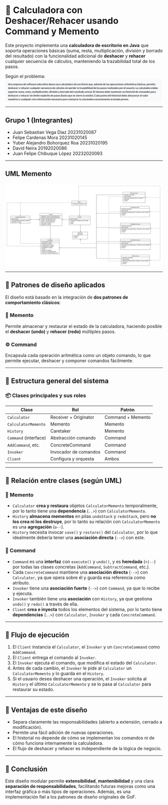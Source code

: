 # 🧮 Calculadora con Deshacer/Rehacer usando Command y Memento

Este proyecto implementa una **calculadora de escritorio en Java** que soporta operaciones básicas (suma, resta, multiplicación, división y borrado del resultado) con la funcionalidad adicional de **deshacer** y **rehacer** cualquier secuencia de cálculos, manteniendo la trazabilidad total de los pasos.

Según el problema:
![Problema](docs/problema.png)
***

## Grupo 1 (Integrantes)

* Juan Sebastian Vega Diaz 20231020087
* Felipe Cardenas Mora 20231020145
* Yuber Alejandro Bohorquez Roa 20231020195
* David Neira 20192020086
* Juan Felipe Chibuque López 20232020093

***

## UML Memento

![UML1](docs/uml_calculadora_command_memento.png)

***

## 🎯 Patrones de diseño aplicados

El diseño está basado en la integración de **dos patrones de comportamiento clásicos**:

### 🧠 Memento

Permite almacenar y restaurar el estado de la calculadora, haciendo posible el **deshacer (undo)** y **rehacer (redo)** múltiples pasos.

### ⚙️ Command

Encapsula cada operación aritmética como un objeto comando, lo que permite ejecutar, deshacer y componer comandos fácilmente.

***

## 🧩 Estructura general del sistema

### 📦 Clases principales y sus roles

| Clase              | Rol                         | Patrón        |
|-------------------|-----------------------------|---------------|
| `Calculator`       | Receiver + Originator       | Command + Memento |
| `CalculatorMemento` | Memento                     | Memento       |
| `History`          | Caretaker                   | Memento       |
| `Command` (interface) | Abstracción comando       | Command       |
| `AddCommand`, etc. | ConcreteCommand             | Command       |
| `Invoker`          | Invocador de comandos       | Command       |
| `Client`           | Configura y orquesta        | Ambos         |

***

## 🔗 Relación entre clases (según UML)

### 🔹 Memento

* `Calculator` **crea y restaura** objetos `CalculatorMemento` temporalmente, por lo tanto tiene una **dependencia** (`..>`) con `CalculatorMemento`.
* `History` **almacena mementos** en pilas `undoStack` y `redoStack`, pero **no los crea ni los destruye**, por lo tanto su relación con `CalculatorMemento` es una **agregación** (`o--`).
* `History` necesita invocar `save()` y `restore()` del `Calculator`, por lo que idealmente debería tener una **asociación directa** (`-->`) con este.

### 🔹 Command

* `Command` es una **interfaz** con `execute()` y `undo()`, y es **heredada** (`<|--`) por todas las clases concretas (`AddCommand`, `SubtractCommand`, etc.).
* Cada `ConcreteCommand` mantiene una **asociación directa** (`-->`) con `Calculator`, ya que opera sobre él y guarda esa referencia como atributo.
* `Invoker` tiene una **asociación fuerte** (`-->`) con `Command`, ya que lo recibe y ejecuta.
* `Invoker` también tiene una **asociación** con `History`, ya que gestiona `undo()` y `redo()` a través de ella.
* `Client` **crea e inyecta** todos los elementos del sistema, por lo tanto tiene **dependencias** (`..>`) con `Calculator`, `Invoker` y cada `ConcreteCommand`.

***

## 🔁 Flujo de ejecución

1. El `Client` instancia el `Calculator`, el `Invoker` y un `ConcreteCommand` como `AddCommand`.
2. El `Client` entrega el comando al `Invoker`.
3. El `Invoker` ejecuta el comando, que modifica el estado del `Calculator`.
4. Antes de cada cambio, el `Invoker` le pide al `Calculator` un `CalculatorMemento` y lo guarda en el `History`.
5. Si el usuario desea deshacer una operación, el `Invoker` solicita al `History` el último `CalculatorMemento` y se lo pasa al `Calculator` para restaurar su estado.

***

## 📌 Ventajas de este diseño

* Separa claramente las responsabilidades (abierto a extensión, cerrado a modificación).
* Permite una fácil adición de nuevas operaciones.
* El historial no depende de cómo se implementan los comandos ni de cómo funciona internamente la calculadora.
* El flujo de deshacer y rehacer es independiente de la lógica de negocio.

***

## 📎 Conclusión

Este diseño modular permite **extensibilidad**, **mantenibilidad** y una clara **separación de responsabilidades**, facilitando futuras mejoras como una interfaz gráfica o más tipos de operaciones. Además, es una implementación fiel a los patrones de diseño originales de GoF.
